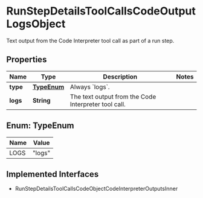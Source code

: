 

# RunStepDetailsToolCallsCodeOutputLogsObject

Text output from the Code Interpreter tool call as part of a run step.

## Properties

| Name | Type | Description | Notes |
|------------ | ------------- | ------------- | -------------|
|**type** | [**TypeEnum**](#TypeEnum) | Always &#x60;logs&#x60;. |  |
|**logs** | **String** | The text output from the Code Interpreter tool call. |  |



## Enum: TypeEnum

| Name | Value |
|---- | -----|
| LOGS | &quot;logs&quot; |


## Implemented Interfaces

* RunStepDetailsToolCallsCodeObjectCodeInterpreterOutputsInner


